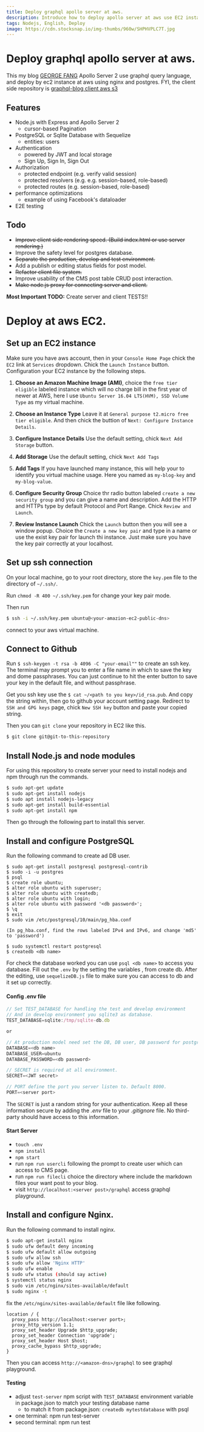```yaml
---
title: Deploy graphql apollo server at aws.
description: Introduce how to deploy apollo server at aws use EC2 instance.
tags: Nodejs, English, Deploy
image: https://cdn.stocksnap.io/img-thumbs/960w/SHPHVPLC7T.jpg
---
```

# Deploy graphql apollo server at aws.

This my blog [GEORGE FANG](http://fangkaihang.com) Apollo Server 2 use graphql query language, and deploy by ec2 instance at aws using nginx and postgres. FYI, the client side repository is [graphql-blog client aws s3](https://github.com/Azrealy/graphql-blog-client-aws-s3)

## Features

* Node.js with Express and Apollo Server 2
  * cursor-based Pagination
* PostgreSQL or Sqlite Database with Sequelize
  * entities: users
* Authentication
  * powered by JWT and local storage
  * Sign Up, Sign In, Sign Out
* Authorization
  * protected endpoint (e.g. verify valid session)
  * protected resolvers (e.g. e.g. session-based, role-based)
  * protected routes (e.g. session-based, role-based)
* performance optimizations
  * example of using Facebook's dataloader
* E2E testing

## Todo

* ~~Improve client side rendering speed. (Build index.html or use server rendering.)~~
* Improve the safety level for postgres database.
* ~~Separate the production, develop and test environment.~~
* Add a publish or editing status fields for post model.
* ~~Refactor client file system.~~
* Improve usability of the CMS post table CRUD post interaction.
* ~~Make node.js proxy for connecting server and client.~~

**Most Important TODO:** Create server and client TESTS!!

# Deploy at aws EC2.

## Set up an EC2 instance

Make sure you have aws account, then in your `Console Home Page` chick the `EC2` link at `Services` dropdown. Chick the `Launch Instance` button. Configuration your EC2 instance by the following steps.

1. **Choose an Amazon Machine Image (AMI)**, choice the `free tier eligible` labeled instance which will no charge bill in the first year of newer at AWS, here I use `Ubuntu Server 16.04 LTS(HVM), SSD Volume Type` as my virtual machine.

2. **Choose an Instance Type** Leave it at `General purpose t2.micro free tier eligible`. And then chick the buttion of `Next: Configure Instance Details`.

3. **Configure Instance Details** Use the default setting, chick `Next Add Storage` button.

3. **Add Storage** Use the default setting, chick `Next Add Tags`

4. **Add Tags** If you have launched many instance, this will help your to identify you virtual machine usage. Here you named as `my-blog-key` and `my-blog-value`.

5. **Configure Security Group** Choice thr radio button labeled `create a new security group` and you can give a name and description. Add the HTTP and HTTPs type by default Protocol and Port Range. Chick `Review and Launch`.

6. **Review Instance Launch** Chick the `Launch` button then you will see a window popup. Choice the `Create a new key pair` and type in a name or use the exist key pair for launch thi instance. Just make sure you have the key pair correctly at your localhost.

## Set up ssh connection

On your local machine, go to your root directory, store the `key.pem` file to the directory of `~/.ssh/`.

Run `chmod -R 400 ~/.ssh/key.pem` for change your key pair mode.

Then run
```bash
$ ssh -i ~/.ssh/key.pem ubuntu@<your-amazion-ec2-public-dns>
```
connect to your aws virtual machine.

## Connect to Github

Run `$ ssh-keygen -t rsa -b 4096 -C "your-email""` to create an ssh key. The terminal may prompt you to enter a file name in which to save the key and dome passphrases. You can just continue to hit the enter button to save your key in the default file, and without passphrase.

Get you ssh key use the `$ cat ~/<path to you key>/id_rsa.pub`. And copy the string within, then go to github your account setting page. Redirect to `SSH and GPG keys` page, chick `New SSH key` button and paste your copied string.

Then you can `git clone` your repository in EC2 like this.
```bash
$ git clone git@git-to-this-repository
```

## Install Node.js and node modules

For using this repository to create server your need to install nodejs and npm through run the commands.
```bash
$ sudo apt-get update
$ sudo apt-get install nodejs
$ sudo apt install nodejs-legacy
$ sudo apt-get install build-essential
$ sudo apt-get install npm
```
Then go through the following part to install this server.

## Install and configure PostgreSQL

Run the following command to create ad DB user.
```
$ sudo apt-get install postgresql postgresql-contrib
$ sudo -i -u postgres
$ psql
$ create role ubuntu;
$ alter role ubuntu with superuser;
$ alter role ubuntu with createdb;
$ alter role ubuntu with login;
$ alter role ubuntu with password '<db password>';
$ \q
$ exit
$ sudo vim /etc/postgresql/10/main/pg_hba.conf

(In pg_hba.conf, find the rows labeled IPv4 and IPv6, and change 'md5' to 'password')

$ sudo systemctl restart postgresql
$ createdb <db name>
```
For check the database worked you can use `psql <db name>` to access you database. Fill out the `.env` by the setting the variables <db name>, <db password> from create db. After the editing, use `sequelizeDB.js` file to make sure you can access to db and it set up correctly.

#### Config .env file

```javascript
// Set TEST_DATABASE for handling the test and develop environment 
// And in develop environment you sqlite3 as database.
TEST_DATABASE=sqlite:/tmp/sqlite-db.db

or

// At production model need set the DB, DB user, DB password for postgres.
DATABASE=<db name>
DATABASE_USER=ubuntu
DATABASE_PASSWORD=<db password>

// SECRET is required at all environment. 
SECRET=<JWT secret>

// PORT define the port you server listen to. Default 8000.
PORT=<server port>
```

The `SECRET` is just a random string for your authentication. Keep all these information secure by adding the *.env* file to your *.gitignore* file. No third-party should have access to this information.

#### Start Server

* `touch .env`
* `npm install`
* `npm start`
* run `npm run usercli` following the prompt to create user which can access to CMS page.
* run `npm run filecli` choice the directory where include the markdown files your want post to your blog.
* visit `http://localhost:<server post>/graphql` access graphql playground.

## Install and configure Nginx.

Run the following command to install nginx.
```bash
$ sudo apt-get install nginx
$ sudo ufw default deny incoming
$ sudo ufw default allow outgoing
$ sudo ufw allow ssh
$ sudo ufw allow 'Nginx HTTP'
$ sudo ufw enable
$ sudo ufw status (should say active)
$ systemctl status nginx
$ sudo vim /etc/nginx/sites-available/default 
$ sudo nginx -t
```
fix the `/etc/nginx/sites-available/default` file like following.
```
location / {
  proxy_pass http://localhost:<server port>;
  proxy_http_version 1.1;
  proxy_set_header Upgrade $http_upgrade;
  proxy_set_header Connection 'upgrade';
  proxy_set_header Host $host;
  proxy_cache_bypass $http_upgrade;
}
```
Then you can access `http://<amazon-dns>/graphql` to see graphql playground.

#### Testing

* adjust `test-server` npm script with `TEST_DATABASE` environment variable in package.json to match your testing database name
  * to match it from package.json: `createdb mytestdatabase` with psql
* one terminal: npm run test-server
* second terminal: npm run test

